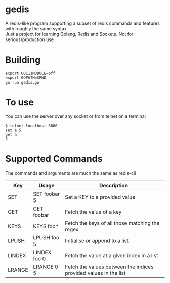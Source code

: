# gedis  
A redis-like program supporting a subset of redis commands and features with roughly the same syntax.  
Just a project for learning Golang, Redis and Sockets. Not for serious/production use  

# Building
```github
export GO111MODULE=off
export GOPATH=$PWD
go run gedis.go
```
# To use
You can use the server over any socket or from telnet on a terminal  

```github
$ telnet localhost 8080
set a 5
get a
5
```

# Supported Commands
The commands and arguments are much the same as redis-cli   

| Key    | Usage        | Description                                                      |
|--------|--------------|------------------------------------------------------------------|
| SET    | SET foobar 5 | Set a KEY to a provided value                                    |
| GET    | GET foobar   | Fetch the value of a key                                         |
| KEYS   | KEYS foo*    | Fetch the keys of all those matching the regex                   |
| LPUSH  | LPUSH foo 5  | Initialise or append to a list                                   |
| LINDEX | LINDEX foo 0 | Fetch the value at a given index in a list                       |
| LRANGE | LRANGE 0 5   | Fetch the values between the indices provided values in the list |



